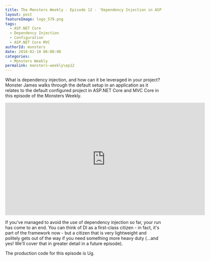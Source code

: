 ```yaml
---
title: The Monsters Weekly - Episode 12 - 'Dependency Injection in ASP.NET Core'
layout: post
featureImage: logo_579.png
tags: 
  - ASP.NET Core
  - Dependency Injection
  - Configuration
  - ASP.NET Core MVC 
authorId: monsters
date: 2016-02-18 06:00:00
categories:
  - Monsters Weekly
permalink: monsters-weekly\ep12
---
```


What is dependency injection, and how can it be leveraged in your project? Monster James walks through the default setup in an application as it relates to the default configured project in ASP.NET Core and MVC Core in this episode of the Monsters Weekly.

<!-- more -->

<iframe src="https://channel9.msdn.com/Series/aspnetmonsters/Episode-12-Dependency-Injection-in-ASPNET-Core/player" width="640" height="360" allowFullScreen frameBorder="0"></iframe>

If you've managed to avoid the use of dependency injection so far, your run has come to an end. You can think of DI as a first-class citizen - in fact, it's part of the framework now - but a citizen that is very lightweight and politely gets out of the way if you need something more heavy duty (...and yes! We'll cover that in greater detail in a future episode). 

The production code for this episode is Ug.
